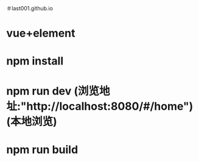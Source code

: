 ＃last001.github.io
# vue+element
# npm install
# npm run dev (浏览地址:"http://localhost:8080/#/home")(本地浏览)
# npm run build
